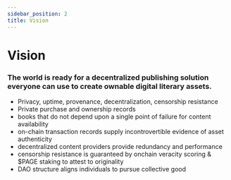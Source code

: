 ```yaml
---
sidebar_position: 2
title: Vision
---
```


# Vision

### The world is ready for a decentralized publishing solution everyone can use to create ownable digital literary assets.

- Privacy, uptime, provenance, decentralization, censorship resistance
- Private purchase and ownership records
- books that do not depend upon a single point of failure for content availability
- on-chain transaction records supply incontrovertible evidence of asset authenticity
- decentralized content providers provide redundancy and performance
- censorship resistance is guaranteed by onchain veracity scoring & $PAGE staking to attest to originality
- DAO structure aligns individuals to pursue collective good